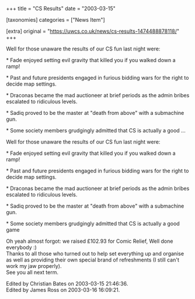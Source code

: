 +++
title = "CS Results"
date = "2003-03-15"

[taxonomies]
categories = ["News Item"]

[extra]
original = "https://uwcs.co.uk/news/cs-results-1474488878118/"
+++

<p>Well for those unaware the results of our CS fun last night were:</p>

<p>  * Fade enjoyed setting evil gravity that killed you if you walked down a ramp!</p>

<p>  * Past and future presidents engaged in furious bidding wars for the right to decide map settings.</p>

<p>  * Draconas became the mad auctioneer at brief periods as the admin bribes escalated to ridiculous levels.</p>

<p>  * Sadiq proved to be the master at "death from above" with a submachine gun.</p>

<p>  * Some society members grudgingly admitted that CS is actually a good ...</p>

<!-- more -->

Well for those unaware the results of our CS fun last night were:

\* Fade enjoyed setting evil gravity that killed you if you walked down a ramp\!

\* Past and future presidents engaged in furious bidding wars for the right to decide map settings.

\* Draconas became the mad auctioneer at brief periods as the admin bribes escalated to ridiculous levels.

\* Sadiq proved to be the master at "death from above" with a submachine gun.

\* Some society members grudgingly admitted that CS is actually a good game

Oh yeah almost forgot: we raised £102.93 for Comic Relief, Well done everybody :)  
Thanks to all those who turned out to help set everything up and organise as well as providing their own special brand of refreshments (I still can't work my jaw properly).  
See you all next term.

Edited by Christian Bates on 2003-03-15 21:46:36.  
Edited by James Ross on 2003-03-16 16:09:21.

